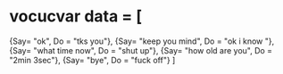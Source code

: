 # vocucvar data = [ 
{Say= "ok",
Do = "tks you"},
{Say= "keep you mind",
Do = "ok i know "},
{Say= "what time now",
Do = "shut up"},
{Say= "how old are you",
Do = "2min 3sec"},
{Say= "bye",
Do = "fuck off"}
]
